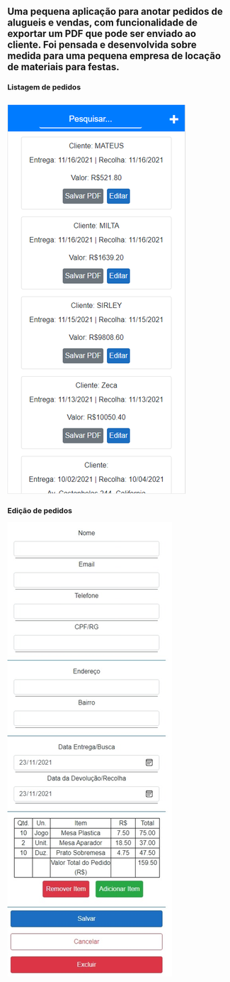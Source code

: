 Uma pequena aplicação para anotar pedidos de alugueis e vendas, com funcionalidade de exportar um PDF que pode ser enviado ao cliente. Foi pensada e desenvolvida sobre medida para uma pequena empresa de locação de materiais para festas.
---
### Listagem de pedidos

![Listagem de Pedidos](/pagina_lista_pedidos.png)
---
### Edição de pedidos

![Edição de Pedidos](/pagina_editar_pedido.jpeg)
